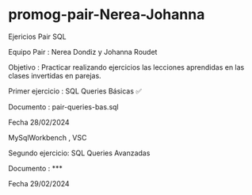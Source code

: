 # promog-pair-Nerea-Johanna
Ejericios Pair SQL

Equipo  Pair : Nerea Dondiz y Johanna Roudet

Objetivo : Practicar realizando ejercicios las lecciones aprendidas en las clases invertidas en parejas. 

Primer ejercicio : SQL Queries Básicas ✅

Documento : pair-queries-bas.sql 

Fecha 28/02/2024

MySqlWorkbench , VSC


Segundo ejercicio: SQL Queries Avanzadas

Documento : *** 

Fecha 29/02/2024